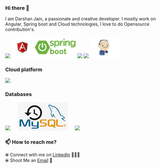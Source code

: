 ### Hi there 👋
 

I am Darshan Jain, a passionate and creative developer. I mostly work on Angular, Spring boot and Cloud technologies,
I love to do Opensource contribution's.


<p float="left">
 
 
  <a  target="_blank" >
    <img src="https://raw.githubusercontent.com/itsksaurabh/itsksaurabh/master/assets/html-css-js.png" height="70" />
  </a>
  
   <a  target="_blank" >
    <img src="https://github.com/ddjain/ddjain/blob/master/assets/angularjs.png" height="70" />
  </a> 
     <a target="_blank" >
    <img src="https://github.com/ddjain/ddjain/blob/master/assets/springboot.png" height="70" />
  </a> 
  
   <a   target="_blank" >
    <img src="https://raw.githubusercontent.com/itsksaurabh/itsksaurabh/master/assets/cicd.gif"  height="65" />
  </a>
  <a   target="_blank" >
    <img src="https://raw.githubusercontent.com/itsksaurabh/itsksaurabh/master/assets/docker.gif"  height="80" /> 
  </a>
  
  <a  target="_blank" >
    <img src="https://github.com/ddjain/ddjain/blob/master/assets/jenkins.gif" height="70" />
  </a>
 </p>
  
### Cloud platform
  <a  target="_blank" >
    <img src="https://raw.githubusercontent.com/itsksaurabh/itsksaurabh/master/assets/aws.gif"  height="75" />
  </a>
 </p>
 
### Databases
  
 <p float="left">
  <a  target="_blank" >
    <img src="https://raw.githubusercontent.com/itsksaurabh/itsksaurabh/master/assets/postgresql.gif" height="90" />&nbsp;&nbsp;
  </a>
  &nbsp;&nbsp;
  <a   target="_blank" >
    <img src="https://github.com/ddjain/ddjain/blob/master/assets/mysql.png" height="90" />&nbsp;&nbsp;
  </a>
  &nbsp;&nbsp;
  <a  target="_blank" >
    <img src="https://raw.githubusercontent.com/itsksaurabh/itsksaurabh/master/assets/mongo.gif" height="80" />
  </a>
</p>

### 📫 How to reach me? 
 
  ⦿ Connect with me on [LinkedIn](https://www.linkedin.com/in/darshanjain08/) 👨🏻‍💻 <br>
  ⦿ Shoot Me an [Email](mailto:nnd.darshan@gmail.com) 💌 <br>
